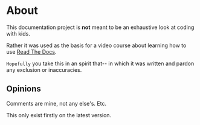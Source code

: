 # About

This documentation project is **not** meant to be an
exhaustive look at coding with kids.

Rather it was used as the basis
for a video course about learning
how to use [Read The Docs](http://readthedocs.org).

`Hopefully` you take this in an spirit that--
in which it was written and pardon any
exclusion or inaccuracies.

## Opinions
Comments are mine, not any else's. Etc.

This only exist firstly on the latest version.